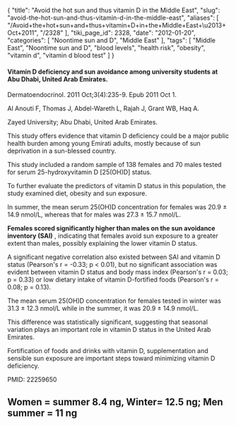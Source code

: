 {
    "title": "Avoid the hot sun and thus vitamin D in the Middle East",
    "slug": "avoid-the-hot-sun-and-thus-vitamin-d-in-the-middle-east",
    "aliases": [
        "/Avoid+the+hot+sun+and+thus+vitamin+D+in+the+Middle+East+\u2013+Oct+2011",
        "/2328"
    ],
    "tiki_page_id": 2328,
    "date": "2012-01-20",
    "categories": [
        "Noontime sun and D",
        "Middle East"
    ],
    "tags": [
        "Middle East",
        "Noontime sun and D",
        "blood levels",
        "health risk",
        "obesity",
        "vitamin d",
        "vitamin d blood test"
    ]
}


#### Vitamin D deficiency and sun avoidance among university students at Abu Dhabi, United Arab Emirates.

Dermatoendocrinol. 2011 Oct;3(4):235-9. Epub 2011 Oct 1.

Al Anouti F, Thomas J, Abdel-Wareth L, Rajah J, Grant WB, Haq A.

Zayed University; Abu Dhabi, United Arab Emirates.

This study offers evidence that vitamin D deficiency could be a major public health burden among young Emirati adults, mostly because of sun deprivation in a sun-blessed country. 

This study included a random sample of 138 females and 70 males tested for serum 25-hydroxyvitamin D <span>[25(OH)D]</span> status. 

To further evaluate the predictors of vitamin D status in this population, the study examined diet, obesity and sun exposure. 

In summer, the mean serum 25(OH)D concentration for females was 20.9 ± 14.9 nmol/L, whereas that for males was 27.3 ± 15.7 nmol/L. 

 **Females scored significantly higher than males on the sun avoidance inventory (SAI)** , indicating that females avoid sun exposure to a greater extent than males, possibly explaining the lower vitamin D status. 

A significant negative correlation also existed between SAI and vitamin D status (Pearson's r = -0.33; p < 0.01), but no significant association was evident between vitamin D status and body mass index (Pearson's r = 0.03; p = 0.33) or low dietary intake of vitamin D-fortified foods (Pearson's r = 0.08; p = 0.13). 

The mean serum 25(OH)D concentration for females tested in winter was 31.3 ± 12.3 nmol/L while in the summer, it was 20.9 ± 14.9 nmol/L. 

This difference was statistically significant, suggesting that seasonal variation plays an important role in vitamin D status in the United Arab Emirates. 

Fortification of foods and drinks with vitamin D, supplementation and sensible sun exposure are important steps toward minimizing vitamin D deficiency.

PMID:     22259650

## Women = summer 8.4 ng, Winter= 12.5 ng;   Men summer = 11 ng